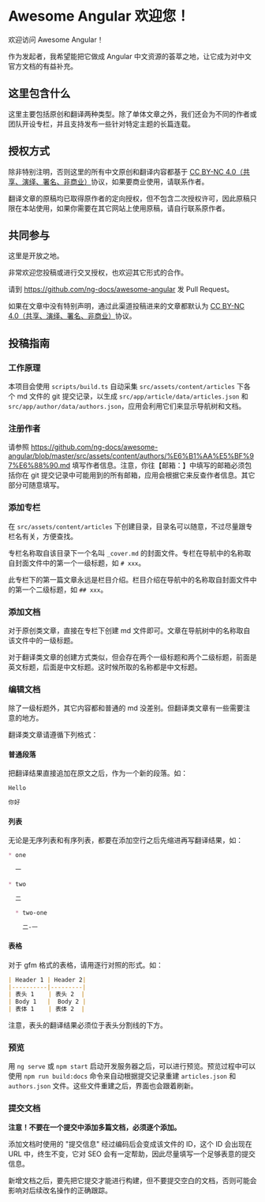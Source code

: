 # Awesome Angular 欢迎您！

欢迎访问 Awesome Angular！

作为发起者，我希望能把它做成 Angular 中文资源的荟萃之地，让它成为对中文官方文档的有益补充。

## 这里包含什么

这里主要包括原创和翻译两种类型。除了单体文章之外，我们还会为不同的作者或团队开设专栏，并且支持发布一些针对特定主题的长篇连载。

## 授权方式

除非特别注明，否则这里的所有中文原创和翻译内容都基于 [CC BY-NC 4.0（共享、演绎、署名、非商业）](https://creativecommons.org/licenses/by-nc/4.0/deed.zh)协议，如果要商业使用，请联系作者。

翻译文章的原稿均已取得原作者的定向授权，但不包含二次授权许可，因此原稿只限在本站使用，如果你需要在其它网站上使用原稿，请自行联系原作者。

## 共同参与

这里是开放之地。

非常欢迎您投稿或进行交叉授权，也欢迎其它形式的合作。

请到 <https://github.com/ng-docs/awesome-angular> 发 Pull Request。

如果在文章中没有特别声明，通过此渠道投稿进来的文章都默认为 [CC BY-NC 4.0（共享、演绎、署名、非商业）](https://creativecommons.org/licenses/by-nc/4.0/deed.zh)协议。

## 投稿指南

### 工作原理

本项目会使用 `scripts/build.ts` 自动采集 `src/assets/content/articles` 下各个 md 文件的 git 提交记录，以生成 `src/app/article/data/articles.json` 和 `src/app/author/data/authors.json`，应用会利用它们来显示导航树和文档。

### 注册作者

请参照 <https://github.com/ng-docs/awesome-angular/blob/master/src/assets/content/authors/%E6%B1%AA%E5%BF%97%E6%88%90.md> 填写作者信息。注意，你往【邮箱：】中填写的邮箱必须包括你在 git 提交记录中可能用到的所有邮箱，应用会根据它来反查作者信息。其它部分可随意填写。

### 添加专栏

在 `src/assets/content/articles` 下创建目录，目录名可以随意，不过尽量跟专栏名有关，方便查找。

专栏名称取自该目录下一个名叫 `_cover.md` 的封面文件。专栏在导航中的名称取自封面文件中的第一个一级标题，如 `# xxx`。

此专栏下的第一篇文章永远是栏目介绍。栏目介绍在导航中的名称取自封面文件中的第一个二级标题，如 `## xxx`。

### 添加文档

对于原创类文章，直接在专栏下创建 md 文件即可。文章在导航树中的名称取自该文件中的一级标题。

对于翻译类文章的创建方式类似，但会存在两个一级标题和两个二级标题，前面是英文标题，后面是中文标题。这时候所取的名称都是中文标题。

### 编辑文档

除了一级标题外，其它内容都和普通的 md 没差别。但翻译类文章有一些需要注意的地方。

翻译类文章请遵循下列格式：

#### 普通段落

把翻译结果直接追加在原文之后，作为一个新的段落。如：
```markdown
Hello

你好

```

#### 列表

无论是无序列表和有序列表，都要在添加空行之后先缩进再写翻译结果，如：

```markdown
* one

  一
  
* two

  二

  * two-one

    二-一

```

#### 表格

对于 gfm 格式的表格，请用逐行对照的形式。如：

```markdown
| Header 1 | Header 2|
|----------|---------|
| 表头 1    | 表头 2  |
| Body 1   |  Body 2 |
| 表体 1    | 表体 2  |
```

注意，表头的翻译结果必须位于表头分割线的下方。

### 预览

用 `ng serve` 或 `npm start` 启动开发服务器之后，可以进行预览。预览过程中可以使用 `npm run build:docs` 命令来自动根据提交记录重建 `articles.json` 和 `authors.json` 文件。这些文件重建之后，界面也会跟着刷新。

### 提交文档

**注意！不要在一个提交中添加多篇文档，必须逐个添加。**

添加文档时使用的 "提交信息" 经过编码后会变成该文件的 ID，这个 ID 会出现在 URL 中，终生不变，它对 SEO 会有一定帮助，因此尽量填写一个足够表意的提交信息。

新增文档之后，要先把它提交才能进行构建，但不要提交空白的文档，否则可能会影响对后续改名操作的正确跟踪。

